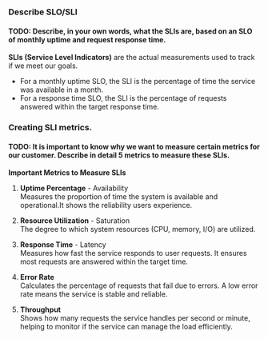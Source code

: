 ### Describe SLO/SLI
#### TODO: Describe, in your own words, what the SLIs are, based on an SLO of monthly uptime and request response time.

**SLIs (Service Level Indicators)** are the actual measurements used to track if we meet our goals.  
- For a monthly uptime SLO, the SLI is the percentage of time the service was available in a month.  
- For a response time SLO, the SLI is the percentage of requests answered within the target response time.


### Creating SLI metrics.
#### TODO: It is important to know why we want to measure certain metrics for our customer. Describe in detail 5 metrics to measure these SLIs.

**Important Metrics to Measure SLIs**

1. **Uptime Percentage**  - Availability  
   Measures the proportion of time the system is available and operational.It shows the reliability users experience.

2. **Resource Utilization** - Saturation  
   The degree to which system resources (CPU, memory, I/O) are utilized.

3. **Response Time** - Latency    
   Measures how fast the service responds to user requests. It ensures most requests are answered within the target time.

4. **Error Rate**  
   Calculates the percentage of requests that fail due to errors. A low error rate means the service is stable and reliable.

5. **Throughput**  
   Shows how many requests the service handles per second or minute, helping to monitor if the service can manage the load efficiently.



